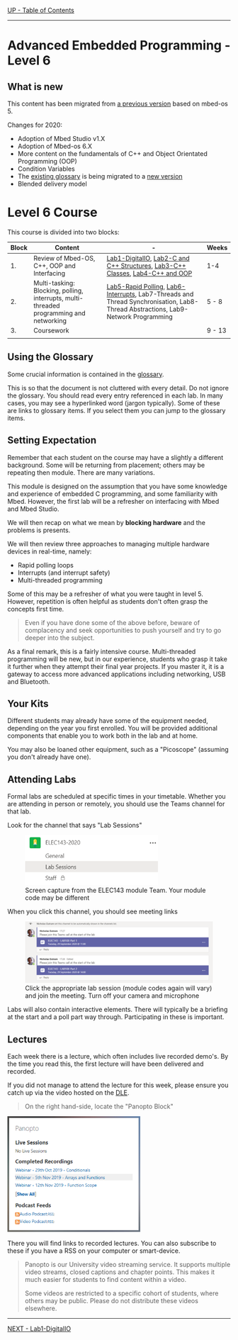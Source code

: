 [UP - Table of Contents](../README.md)

---
 
# Advanced Embedded Programming - Level 6

## What is new
This content has been migrated from [a previous version](http://blogs.plymouth.ac.uk/embedded-systems/microcontrollers/mbed-os-2/courses/embedded-systems-in-context-level-4/foreward/) based on mbed-os 5.

Changes for 2020:

* Adoption of Mbed Studio v1.X
* Adoption of Mbed-os 6.X
* More content on the fundamentals of C++ and Object Orientated Programming (OOP)
* Condition Variables
* The [existing glossary](http://blogs.plymouth.ac.uk/embedded-systems/glossary-2/) is being migrated to a [new version](/glossary/README.md) 
* Blended delivery model

# Level 6 Course
This course is divided into two blocks:

| Block | Content | - | Weeks |
| --- | --- | --- | --- |
| 1. | Review of Mbed-OS, C++, OOP and Interfacing | [Lab1-DigitalIO](DigitalIO.md), [Lab2-C and C++ Structures](Cplusplus-structures.md), [Lab3-C++ Classes](Cplusplus-classes.md), [Lab4-C++ and OOP](Cplusplus-oop.md) | 1-4 |
| 2. | Multi-tasking: Blocking, polling, interrupts,  multi-threaded programming and networking | [Lab5-Rapid Polling](rapid-poll.md), [Lab6-Interrupts](interrupts.md), Lab7-Threads and Thread Synchronisation, Lab8-Thread Abstractions, Lab9-Network Programming | 5 - 8 |
| 3. | Coursework | | 9 - 13 |
| |


## Using the Glossary
Some crucial information is contained in the [glossary](/glossary/README.md).

This is so that the document is not cluttered with every detail. Do not ignore the glossary. You should read every entry referenced in each lab. In many cases, you may see a hyperlinked word (jargon typically). Some of these are links to glossary items. If you select them you can jump to the glossary items.

## Setting Expectation
Remember that each student on the course may have a slightly a different background. Some will be returning from placement; others may be repeating then module. There are many variations.

This module is designed on the assumption that you have some knowledge and experience of embedded C programming, and some familiarity with Mbed.  However, the first lab will be a refresher on interfacing with Mbed and Mbed Studio. 

We will then recap on what we mean by **blocking hardware** and the problems is presents.

We will then review three approaches to managing multiple hardware devices in real-time, namely:

* Rapid polling loops
* Interrupts (and interrupt safety)
* Multi-threaded programming

Some of this may be a refresher of what you were taught in level 5. However, repetition is often helpful as students don't often grasp the concepts first time. 

> Even if you have done some of the above before, beware of complacency and seek opportunities to push yourself and try to go deeper into the subject.

As a final remark, this is a fairly intensive course. Multi-threaded programming will be new, but in our experience, students who grasp it take it further when they attempt their final year projects. If you master it, it is a gateway to access more advanced applications including networking, USB and Bluetooth.


## Your Kits
Different students may already have some of the equipment needed, depending on the year you first enrolled. You will be provided additional components that enable you to work both in the lab and at home. 

You may also be loaned other equipment, such as a "Picoscope" (assuming you don't already have one).


## Attending Labs
Formal labs are scheduled at specific times in your timetable. Whether you are attending in person or remotely, you should use the Teams channel for that lab.

Look for the channel that says "Lab Sessions"

<figure>
<img src="../img/Teams143-Expand-Lab-Sessions.png" width="300">
<figcaption>Screen capture from the ELEC143 module Team. Your module code may be different</figcaption>
</figure>

When you click this channel, you should see meeting links

<figure>
<img src="../img/Teams143-Lab-Meeting.png" width="600">
<figcaption>Click the appropriate lab session (module codes again will vary) and join the meeting. Turn off your camera and microphone</figcaption>
</figure>

Labs will also contain interactive elements. There will typically be a briefing at the start and a poll part way through. Participating in these is important.

## Lectures
Each week there is a lecture, which often includes live recorded demo's. By the time you read this, the first lecture will have been delivered and recorded.

If you did not manage to attend the lecture for this week, please ensure you catch up via the video hosted on the [DLE](https://dle.plymouth.ac.uk).

> On the right hand-side, locate the "Panopto Block"

<img src="../img/PanoptoBlock.png" width=300>

There you will find links to recorded lectures. You can also subscribe to these if you have a RSS on your computer or smart-device.

> Panopto is our University video streaming service. It supports multiple video streams, closed captions and chapter points. This makes it much easier for students to find content within a video.
>
> Some videos are restricted to a specific cohort of students, where others may be public. Please do not distribute these videos elsewhere.  

---
[NEXT - Lab1-DigitalIO](DigitalIO.md)

